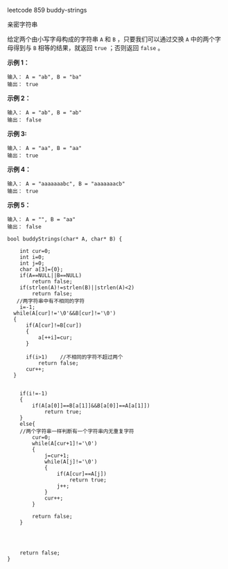leetcode 859 buddy-strings

亲密字符串

给定两个由小写字母构成的字符串 `A` 和 `B` ，只要我们可以通过交换 `A` 中的两个字母得到与 `B` 相等的结果，就返回 `true` ；否则返回 `false` 。

 

**示例 1：**

```
输入： A = "ab", B = "ba"
输出： true

```

**示例 2：**

```
输入： A = "ab", B = "ab"
输出： false

```

**示例 3:**

```
输入： A = "aa", B = "aa"
输出： true

```

**示例 4：**

```
输入： A = "aaaaaaabc", B = "aaaaaaacb"
输出： true

```

**示例 5：**

```
输入： A = "", B = "aa"
输出： false
```

```
bool buddyStrings(char* A, char* B) {
    
    int cur=0;
    int i=0;
    int j=0;
    char a[3]={0};  
    if(A==NULL||B==NULL)
        return false;
    if(strlen(A)!=strlen(B)||strlen(A)<2)
        return false;
   //两字符串中有不相同的字符
    i=-1;
  while(A[cur]!='\0'&&B[cur]!='\0')
  {
      if(A[cur]!=B[cur])
      {
          a[++i]=cur;  
      }
      
      if(i>1)    //不相同的字符不超过两个
          return false;
      cur++;
  }
    
 
    if(i!=-1)
    {
        if(A[a[0]]==B[a[1]]&&B[a[0]]==A[a[1]])
            return true;
    }
    else{
    //两个字符串一样判断有一个字符串内无重复字符
        cur=0;
        while(A[cur+1]!='\0')
        {
            j=cur+1;
            while(A[j]!='\0')
            {
                if(A[cur]==A[j])
                    return true;
                j++;
            }
            cur++;
        }
        
        return false;
    }
    
    
    
    
    return false;
}
```

